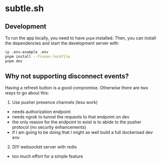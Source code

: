 # subtle.sh


## Development

To run the app locally, you need to have `pnpm` installed. Then, you can install the dependencies and start the development server with:

```bash
cp .env.example .env
pnpm install --frozen-lockfile
pnpm dev
```



## Why not supporting disconnect events?

Having a refresh button is a good compromise. Otherwise there are two ways to go about this:

1. Use pusher presence channels (less work)

- needs authorization endpoint
- needs ngrok to tunnel the requests to that endpoint on dev
- the only reason for the endpoint to exist is to abide to the pusher protocol (no security enhancements)
- if I am going to be doing that I might as well build a full dockerised dev env

2. DIY websocket server with redis

- too much effort for a simple feature


